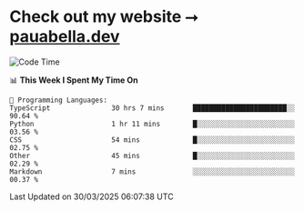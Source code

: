 # Check out my website ⭢ [pauabella.dev](https://pauabella.dev)

<!--START_SECTION:waka-->
![Code Time](http://img.shields.io/badge/Code%20Time-4%2C276%20hrs%2010%20mins-blue)

📊 **This Week I Spent My Time On** 

```text
💬 Programming Languages: 
TypeScript               30 hrs 7 mins       ███████████████████████░░   90.64 % 
Python                   1 hr 11 mins        █░░░░░░░░░░░░░░░░░░░░░░░░   03.56 % 
CSS                      54 mins             █░░░░░░░░░░░░░░░░░░░░░░░░   02.75 % 
Other                    45 mins             █░░░░░░░░░░░░░░░░░░░░░░░░   02.29 % 
Markdown                 7 mins              ░░░░░░░░░░░░░░░░░░░░░░░░░   00.37 % 
```


 Last Updated on 30/03/2025 06:07:38 UTC
<!--END_SECTION:waka-->
